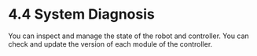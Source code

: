 ﻿# 4.4 System Diagnosis

You can inspect and manage the state of the robot and controller. You can check and update the version of each module of the controller.

